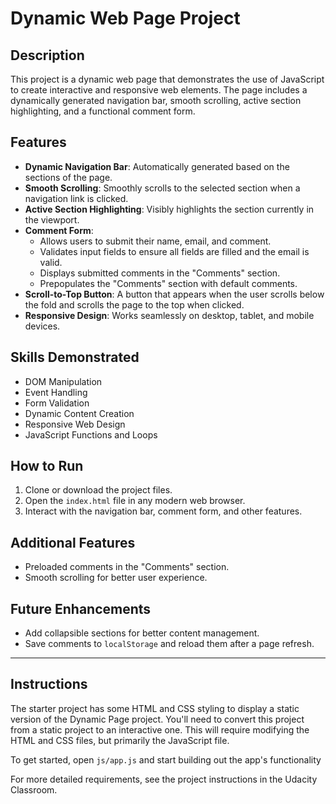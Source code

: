 # Dynamic Web Page Project

## Description
This project is a dynamic web page that demonstrates the use of JavaScript to create interactive and responsive web elements. The page includes a dynamically generated navigation bar, smooth scrolling, active section highlighting, and a functional comment form.

## Features
- **Dynamic Navigation Bar**: Automatically generated based on the sections of the page.
- **Smooth Scrolling**: Smoothly scrolls to the selected section when a navigation link is clicked.
- **Active Section Highlighting**: Visibly highlights the section currently in the viewport.
- **Comment Form**:
  - Allows users to submit their name, email, and comment.
  - Validates input fields to ensure all fields are filled and the email is valid.
  - Displays submitted comments in the "Comments" section.
  - Prepopulates the "Comments" section with default comments.
- **Scroll-to-Top Button**: A button that appears when the user scrolls below the fold and scrolls the page to the top when clicked.
- **Responsive Design**: Works seamlessly on desktop, tablet, and mobile devices.

## Skills Demonstrated
- DOM Manipulation
- Event Handling
- Form Validation
- Dynamic Content Creation
- Responsive Web Design
- JavaScript Functions and Loops

## How to Run
1. Clone or download the project files.
2. Open the `index.html` file in any modern web browser.
3. Interact with the navigation bar, comment form, and other features.

## Additional Features
- Preloaded comments in the "Comments" section.
- Smooth scrolling for better user experience.

## Future Enhancements
- Add collapsible sections for better content management.
- Save comments to `localStorage` and reload them after a page refresh.

---

## Instructions

The starter project has some HTML and CSS styling to display a static version of the Dynamic Page project. You'll need to convert this project from a static project to an interactive one. This will require modifying the HTML and CSS files, but primarily the JavaScript file.

To get started, open `js/app.js` and start building out the app's functionality

For more detailed requirements, see the project instructions in the Udacity Classroom.
